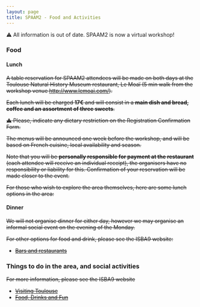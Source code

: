 ```yaml
---
layout: page
title: SPAAM2 - Food and Activities
---
```


⚠️ All information is out of date. SPAAM2 is now a virtual workshop!

### Food

#### Lunch

~~A table reservation for SPAAM2 attendees will be made on both days at the Toulouse Natural History Museum restaurant, Le Moaï (5 min walk from the workshop venue http://www.lemoai.com/).~~

~~Each lunch will be charged **17€** and will consist in a **main dish and bread, coffee and an assortment of three sweets**.~~

~~:warning: Please, indicate any dietary restriction on the Registration Confirmation Form.~~

~~The menus will be announced one week before the workshop, and will be based on French cuisine, local availability and season.~~

~~Note that you will be **personally responsible for payment at the restaurant** (each attendee will receive an individual receipt), the organisers have no responsibility or liability for this. Confirmation of your reservation will be made closer to the event.~~

~~For those who wish to explore the area themselves, here are some lunch options in the area:~~

<!-- <iframe src="https://www.google.com/maps/d/u/0/embed?mid=1Q-AOMIZz3-np8muacyH99jSsJyK5F1BS" width="640" height="480"></iframe> -->

#### Dinner

~~We will not organise dinner for either day, however we may organise an informal social event on the evening of the Monday.~~

~~For other options for food and drink, please see the ISBA9 website:~~

* [~~Bars and restaurants~~](https://isba9.sciencesconf.org/resource/page/id/7)

### Things to do in the area, and social activities

~~For more information, please see the ISBA9 website~~

* [~~Visiting Toulouse~~](https://isba9.sciencesconf.org/resource/page/id/18)
* [~~Food, Drinks and Fun~~](https://isba9.sciencesconf.org/resource/page/id/8)

